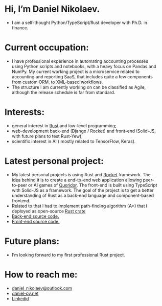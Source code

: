 # Hi, I’m Daniel Nikolaev. 
* I am a self-thought Python/TypeScript/Rust developer with Ph.D. in finance.
# Current occupation: 
* I have professional experience in automating accounting processes using Python scripts and notebooks, with a heavy focus on Pandas and NumPy. My current working project is a microservice related to accounting and reporting SaaS, that includes quite a few components from custom ORM, to XML-based workflows.
* The structure I am currently working on can be classified as Agile, although the release schedule is far from standard.
# Interests:
* general interest in [Rust](https://www.rust-lang.org/) and low-level programming;
* web-development back-end (Django / Rocket) and front-end (Solid-JS, with future plans to test Rust-Yew);
* scientific interest in AI ( mostly related to TensorFlow, Keras).
# Latest personal project:
* My latest personal projects is using Rust and [Rocket](https://rocket.rs/) framework. The idea behind it is to create a end-to-end web application allowing peer-to-peer or AI games of [Quoridor](https://en.wikipedia.org/wiki/Quoridor). The front-end is built using TypeScript with Solid-JS as a framework. The goal of the project is to get a better understanding of Rust as a back-end language and component-based frontend.
* Related to that I had to implement path-finding algorithm (A*) that I deployed as open-source [Rust crate](https://crates.io/crates/a-star_traitbased)
* [Back-end source code.](https://github.com/Dah-phd/corridor_api)
* [Front-end source code.](https://github.com/Dah-phd/corridor_frontend)
# Future plans:
* I’m looking forward to my first professional Rust project.
# How to reach me: 
  * daniel_nikolaev@outlook.com
  * [daniel-py.net](https://www.daniel-py.net/contact/)
  * [Linkedid](https://bg.linkedin.com/in/daniel-nikolaev-1761b31b5?trk=people-guest_people_search-card)

<!---
Dah-phd/Dah-phd is a ✨ special ✨ repository because its `README.md` (this file) appears on your GitHub profile.
You can click the Preview link to take a look at your changes.
--->
